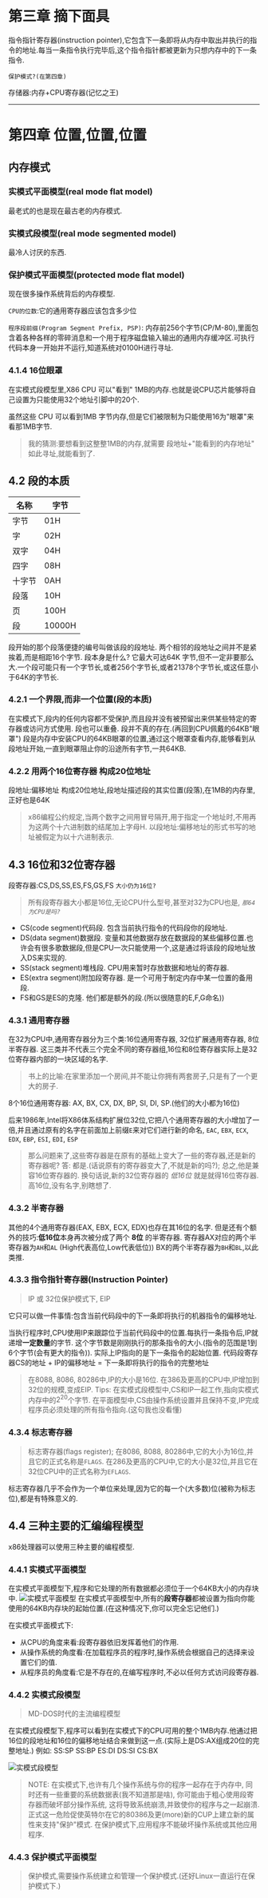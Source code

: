 # 第三章 摘下面具

指令指针寄存器(instruction pointer),它包含下一条即将从内存中取出并执行的指令的地址.每当一条指令执行完毕后,这个指令指针都被更新为只想内存中的下一条指令.

`保护模式?(在第四章)`

存储器:内存+CPU寄存器(记忆之王)

___

# 第四章 位置,位置,位置

## 内存模式

### 实模式平面模型(real mode flat model)

最老式的也是现在最古老的内存模式.

### 实模式段模型(real mode segmented model)

最冷人讨厌的东西.

### 保护模式平面模型(protected mode flat model)

现在很多操作系统背后的内存模型.

`CPU的位数`:它的通用寄存器应该包含多少位

`程序段前缀(Program Segment Prefix, PSP)`: 内存前256个字节(CP/M-80),里面包含着各种各样的零碎消息和一个用于程序磁盘输入输出的通用内存缓冲区.可执行代码本身一开始并不运行,知道系统对0100H进行寻址.

### 4.1.4 16位眼罩

在实模式段模型里,X86 CPU 可以"看到" 1MB的内存.也就是说CPU芯片能够将自己设置为只能使用32个地址引脚中的20个.

虽然这些 CPU 可以看到1MB 字节内存,但是它们被限制为只能使用16为"眼罩"来看那1MB字节.

> 我的猜测:要想看到这整整1MB的内存,就需要 段地址+"能看到的内存地址" 如此寻址,就能看到了.

## 4.2 段的本质

|名称|字节|
|---|---|
|字节 |01H|
|字 |  02H|
|双字| 04H|
|四字| 08H|
|十字节| 0AH|
|段落 | 10H|
|页  | 100H|
|段 |  10000H|

段开始的那个段落便捷的编号叫做该段的段地址.
两个相邻的段地址之间并不是紧挨着,而是相距16个字节.
段本身是什么?
    它最大可达64K 字节,但不一定非要那么大.一个段可能只有一个字节长,或者256个字节长,或者21378个字节长,或这任意小于64K的字节长.

### 4.2.1 一个界限,而非一个位置(段的本质)

在实模式下,段内的任何内容都不受保护,而且段并没有被预留出来供某些特定的寄存器或访问方式使用.
段也可以重叠.
段并不真的存在.(再回到CPU佩戴的64KB"眼罩")
段是内存中安装CPU的64KB眼罩的位置,通过这个眼罩查看内存,能够看到从段地址开始,一直到眼罩阻止你的沿途所有字节,一共64KB.

### 4.2.2 用两个16位寄存器 构成20位地址

段地址:偏移地址 构成20位地址,段地址描述段的其实位置(段落),在1MB的内存里,正好也是64K

> x86编程公约规定,当两个数字之间用冒号隔开,用于指定一个地址时,不用再为这两个十六进制数的结尾加上字母H.
> 以段地址:偏移地址的形式书写的地址被假定为以十六进制表示.

## 4.3 16位和32位寄存器

段寄存器:CS,DS,SS,ES,FS,GS,FS `大小仍为16位?`

>所有段寄存器大小都是16位,无论CPU什么型号,甚至对32为CPU也是,
>*`那64为CPU是吗?`*

* CS(code segment)代码段.  包含当前执行指令的代码段你的段地址.
* DS(data segment)数据段.  变量和其他数据存放在数据段的某些偏移位置.也许会有很多歌数据段,但是CPU一次只能使用一个,这是通过将该段的段地址放入DS来实现的.
* SS(stack segment)堆栈段.  CPU用来暂时存放数据和地址的寄存器.
* ES(extra segment)附加段寄存器. 是一个可用于制定内存中某一位置的备用段.
* FS和GS是ES的克隆. 他们都是额外的段.(所以很随意的E,F,G命名))

### 4.3.1 通用寄存器

在32为CPU中,通用寄存器分为三个类:16位通用寄存器, 32位扩展通用寄存器, 8位半寄存器.
这三类并不代表三个完全不同的寄存器组,16位和8位寄存器实际上是32位寄存器内部的一块区域的名字.

> 书上的比喻:在家里添加一个房间,并不能让你拥有两套房子,只是有了一个更大的房子.

8个16位通用寄存器: AX, BX, CX, DX, BP, SI, DI, SP.(他们的大小都为16位)

后来1986年,Intel将X86体系结构扩展位32位,它把八个通用寄存器的大小增加了一倍,并且通过原有的名字在前面加上前缀`E`来对它们进行新的命名,
`EAC`, `EBX`, `ECX`, `EDX`, `EBP`, `ESI`, `EDI`, `ESP`

> 那么问题来了,这些寄存器是在原有的基础上变大了一些的寄存器,还是新的寄存器呢?
> 答: 都是.(话说原有的寄存器变大了,不就是新的吗?); 总之,他是兼容16位寄存器的.
> 换句话说,新的32位寄存器的 *低16位* 就是就得16位寄存器.高16位,没有名字,别瞎想了.

### 4.3.2 半寄存器

其他的4个通用寄存器(EAX, EBX, ECX, EDX)也存在其16位的名字.
但是还有个额外的技巧:**低16位**本身再次被分成了两个 **8位** 的半寄存器.
寄存器AX对应的两个半寄存器为`AH`和`AL` (High代表高位,Low代表低位))
BX的两个半寄存器为`BH`和`BL`,以此类推.

### 4.3.3 指令指针寄存器(Instruction Pointer)

>IP 或 32位保护模式下, EIP

它只可以做一件事情:包含当前代码段中的下一条即将执行的机器指令的偏移地址.

当执行程序时,CPU使用IP来跟踪位于当前代码段中的位置.每执行一条指令后,IP就递增**一定数量**的字节.
这个字节数是刚刚执行的那条指令的大小.(指令的范围是1到6个字节(会有更大的指令)).
实际上IP指向的是下一条指令的起始位置.
代码段寄存器CS的地址 + IP的偏移地址 = 下一条即将执行的指令的完整地址

>在8088, 8086, 80286中,IP的大小是16位.
>在386及更高的CPU中,IP增加到32位的规模,变成EIP.
>Tips:
>在实模式段模型中,CS和IP一起工作,指向实模式内存中的$2^{20}$个字节.
>在平面模型中,CS由操作系统设置并且保持不变,IP完成程序员必须处理的所有指令指向.(这句我也没看懂)

### 4.3.4 标志寄存器

>标志寄存器(flags register); 在8086, 8088, 80286中,它的大小为16位,并且它的正式名称是`FLAGS`.
>在286及更高的CPU中,它的大小是32位,并且它在32位CPU中的正式名称为`EFLAGS`.

标志寄存器几乎不会作为一个单位来处理,因为它的每一个(大多数)位(被称为标志位),都是有特殊意义的.

## 4.4 三种主要的汇编编程模型

x86处理器可以使用三种主要的编程模型.

### 4.4.1 实模式平面模型

在实模式平面模型下,程序和它处理的所有数据都必须位于一个64KB大小的内存块中.
![实模式平面模型][4-8]
在实模式平面模型中,所有的**段寄存器**都被设置为指向你能使用的64KB内存块的起始位置.(在这种情况下,你可以完全忘记他们.)

在实模式平面模式下:

* 从CPU的角度来看:段寄存器依旧发挥着他们的作用.
* 从操作系统的角度看:在加载程序员的程序时,操作系统会根据自己的选择来设置它们的值.
* 从程序员的角度看:它是不存在的,在编写程序时,不必以任何方式访问段寄存器.

### 4.4.2 实模式段模型

> MD-DOS时代的主流编程模型

在实模式段模型下,程序可以看到在实模式下的CPU可用的整个1MB内存.他通过把16位的段地址和16位的偏移地址结合来做到这一点.(实际上是DS:AX组成20位的完整地址.)
例如:
    SS:SP
    SS:BP
    ES:DI
    DS:SI
    CS:BX

![实模式段模型][4-9]

>NOTE:
在实模式下,也许有几个操作系统与你的程序一起存在于内存中,
同时还有一些重要的系统数据表(我不知道那是啥),
你可能由于粗心使用段寄存器而破坏部分操作系统,
这将导致系统崩溃,并致使你的程序与之一起崩溃.
正式这一危险促使英特尔在它的80386及更(more)新的CUP上建立新的属性来支持"保护"模式.
在保护模式下,应用程序不能破坏操作系统或其他应用程序.

### 4.4.3 保护模式平面模型

>保护模式,需要操作系统建立和管理一个保护模式.(还好Linux一直运行在保护模式下.)


















[4-8]:./picture/4-8.png
[4-9]:./picture/4-9.png